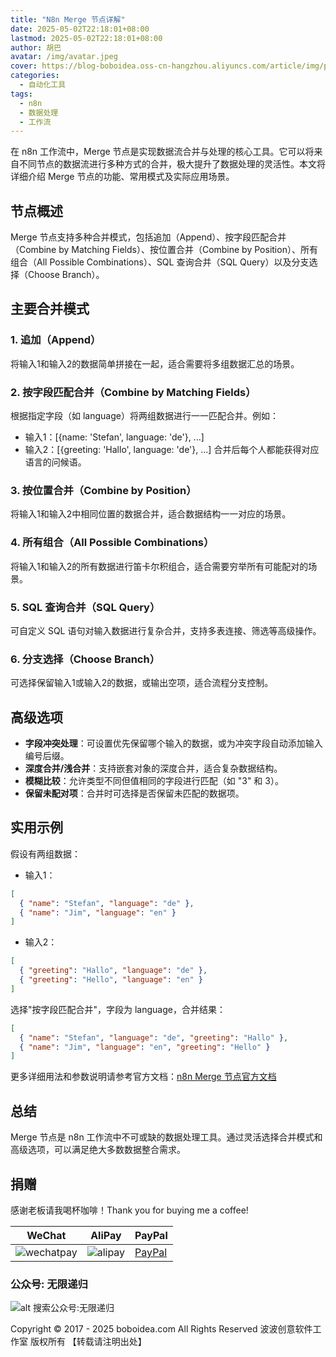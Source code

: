 ```yaml
---
title: "N8n Merge 节点详解"
date: 2025-05-02T22:18:01+08:00
lastmod: 2025-05-02T22:18:01+08:00
author: 胡巴
avatar: /img/avatar.jpeg
cover: https://blog-boboidea.oss-cn-hangzhou.aliyuncs.com/article/img/posts/auto1/%E5%93%94%E5%93%A9%E5%93%94%E5%93%A9%E4%B8%8A%E6%90%9C%E9%9B%86%E7%9A%84%E7%BE%8E%E5%9B%BE%E8%89%B2%E5%9B%BE_1-1000/2.jpg
categories:
  - 自动化工具
tags:
  - n8n
  - 数据处理
  - 工作流
---
```


在 n8n 工作流中，Merge 节点是实现数据流合并与处理的核心工具。它可以将来自不同节点的数据流进行多种方式的合并，极大提升了数据处理的灵活性。本文将详细介绍 Merge 节点的功能、常用模式及实际应用场景。

<!--more-->

## 节点概述

Merge 节点支持多种合并模式，包括追加（Append）、按字段匹配合并（Combine by Matching Fields）、按位置合并（Combine by Position）、所有组合（All Possible Combinations）、SQL 查询合并（SQL Query）以及分支选择（Choose Branch）。

## 主要合并模式

### 1. 追加（Append）
将输入1和输入2的数据简单拼接在一起，适合需要将多组数据汇总的场景。

### 2. 按字段匹配合并（Combine by Matching Fields）
根据指定字段（如 language）将两组数据进行一一匹配合并。例如：
- 输入1：[{name: 'Stefan', language: 'de'}, ...]
- 输入2：[{greeting: 'Hallo', language: 'de'}, ...]
合并后每个人都能获得对应语言的问候语。

### 3. 按位置合并（Combine by Position）
将输入1和输入2中相同位置的数据合并，适合数据结构一一对应的场景。

### 4. 所有组合（All Possible Combinations）
将输入1和输入2的所有数据进行笛卡尔积组合，适合需要穷举所有可能配对的场景。

### 5. SQL 查询合并（SQL Query）
可自定义 SQL 语句对输入数据进行复杂合并，支持多表连接、筛选等高级操作。

### 6. 分支选择（Choose Branch）
可选择保留输入1或输入2的数据，或输出空项，适合流程分支控制。

## 高级选项

- **字段冲突处理**：可设置优先保留哪个输入的数据，或为冲突字段自动添加输入编号后缀。
- **深度合并/浅合并**：支持嵌套对象的深度合并，适合复杂数据结构。
- **模糊比较**：允许类型不同但值相同的字段进行匹配（如 "3" 和 3）。
- **保留未配对项**：合并时可选择是否保留未匹配的数据项。

## 实用示例

假设有两组数据：

- 输入1：
```json
[
  { "name": "Stefan", "language": "de" },
  { "name": "Jim", "language": "en" }
]
```
- 输入2：
```json
[
  { "greeting": "Hallo", "language": "de" },
  { "greeting": "Hello", "language": "en" }
]
```

选择"按字段匹配合并"，字段为 language，合并结果：
```json
[
  { "name": "Stefan", "language": "de", "greeting": "Hallo" },
  { "name": "Jim", "language": "en", "greeting": "Hello" }
]
```

更多详细用法和参数说明请参考官方文档：[n8n Merge 节点官方文档](https://docs.n8n.io/integrations/builtin/core-nodes/n8n-nodes-base.merge/)

## 总结

Merge 节点是 n8n 工作流中不可或缺的数据处理工具。通过灵活选择合并模式和高级选项，可以满足绝大多数数据整合需求。

<!--qr_code-->

## 捐赠

感谢老板请我喝杯咖啡！Thank you for buying me a coffee!

| WeChat | AliPay | PayPal |
| --- | --- | --- |
| ![wechatpay](https://blog-boboidea.oss-cn-hangzhou.aliyuncs.com/pay/wechat_%E6%94%B6%E6%AC%BE%E7%A0%81.jpg) | ![alipay](https://blog-boboidea.oss-cn-hangzhou.aliyuncs.com/pay/alipay.jpg) | [PayPal](https://paypal.me/JianboQin?country.x=C2&locale.x=zh_XC) |

### 公众号: 无限递归

![alt 搜索公众号:无限递归](https://blog-boboidea.oss-cn-hangzhou.aliyuncs.com/article/img/gongzhonghao.jpeg "无限递归")

<!--declare-declare-->

Copyright &copy; 2017 - 2025 boboidea.com All Rights Reserved 波波创意软件工作室 版权所有 【转载请注明出处】 